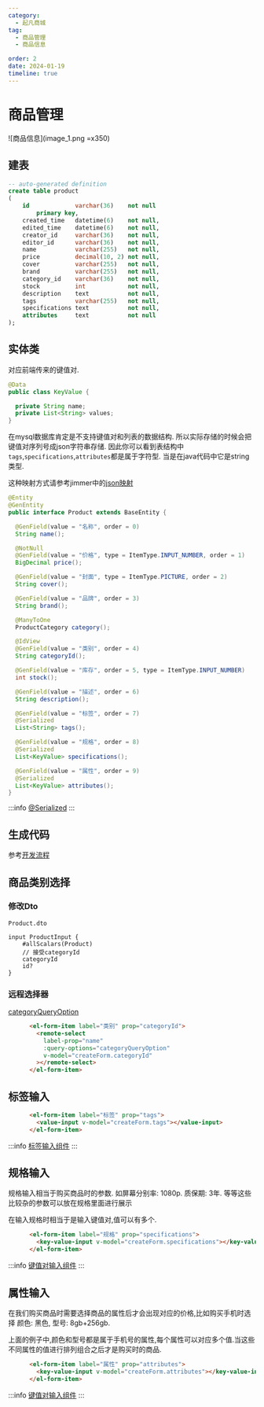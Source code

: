 ```yaml
---
category:
  - 起凡商城
tag:
  - 商品管理
  - 商品信息

order: 2
date: 2024-01-19
timeline: true
---
```



# 商品管理

![商品信息](image_1.png =x350)

## 建表

```sql
-- auto-generated definition
create table product
(
    id             varchar(36)    not null
        primary key,
    created_time   datetime(6)    not null,
    edited_time    datetime(6)    not null,
    creator_id     varchar(36)    not null,
    editor_id      varchar(36)    not null,
    name           varchar(255)   not null,
    price          decimal(10, 2) not null,
    cover          varchar(255)   not null,
    brand          varchar(255)   not null,
    category_id    varchar(36)    not null,
    stock          int            not null,
    description    text           not null,
    tags           varchar(255)   not null,
    specifications text           not null,
    attributes     text           not null
);
```

## 实体类

对应前端传来的键值对.

```java
@Data
public class KeyValue {

  private String name;
  private List<String> values;
}
```

在mysql数据库肯定是不支持键值对和列表的数据结构. 所以实际存储的时候会把键值对序列号成json字符串存储.
因此你可以看到表结构中`tags`,`specifications`,`attributes`都是属于字符型. 当是在java代码中它是string类型.

这种映射方式请参考jimmer中的[json映射](https://babyfish-ct.gitee.io/jimmer-doc/docs/mapping/advanced/json)

```java
@Entity
@GenEntity
public interface Product extends BaseEntity {

  @GenField(value = "名称", order = 0)
  String name();

  @NotNull
  @GenField(value = "价格", type = ItemType.INPUT_NUMBER, order = 1)
  BigDecimal price();

  @GenField(value = "封面", type = ItemType.PICTURE, order = 2)
  String cover();

  @GenField(value = "品牌", order = 3)
  String brand();

  @ManyToOne
  ProductCategory category();

  @IdView
  @GenField(value = "类别", order = 4)
  String categoryId();

  @GenField(value = "库存", order = 5, type = ItemType.INPUT_NUMBER)
  int stock();

  @GenField(value = "描述", order = 6)
  String description();

  @GenField(value = "标签", order = 7)
  @Serialized
  List<String> tags();

  @GenField(value = "规格", order = 8)
  @Serialized
  List<KeyValue> specifications();

  @GenField(value = "属性", order = 9)
  @Serialized
  List<KeyValue> attributes();
}
```

:::info
[@Serialized](https://babyfish-ct.gitee.io/jimmer-doc/docs/mapping/advanced/json)
:::

## 生成代码

参考[开发流程](../start/develop.md)

## 商品类别选择

### 修改Dto

`Product.dto`

```text
input ProductInput {
    #allScalars(Product)
    // 接受categoryId
    categoryId
    id?
}
```

### 远程选择器

[categoryQueryOption](./product-category.md/#父亲类别查询)

```html
      <el-form-item label="类别" prop="categoryId">
        <remote-select
          label-prop="name"
          :query-options="categoryQueryOption"
          v-model="createForm.categoryId"
        ></remote-select>
      </el-form-item>
```

## 标签输入

```html
      <el-form-item label="标签" prop="tags">
        <value-input v-model="createForm.tags"></value-input>
      </el-form-item>
```

:::info
[标签输入组件](../reference/front/tag-input.md)
:::

## 规格输入

规格输入相当于购买商品时的参数. 如屏幕分别率: 1080p. 质保期: 3年. 等等这些比较杂的参数可以放在规格里面进行展示

在输入规格时相当于是输入键值对,值可以有多个.

```html
      <el-form-item label="规格" prop="specifications">
        <key-value-input v-model="createForm.specifications"></key-value-input>
      </el-form-item>
```

:::info
[键值对输入组件](../reference/front/key-value-input.md)
:::

## 属性输入

在我们购买商品时需要选择商品的属性后才会出现对应的价格,比如购买手机时选择 颜色: 黑色, 型号: 8gb+256gb.

上面的例子中,颜色和型号都是属于手机号的属性,每个属性可以对应多个值.当这些不同属性的值进行排列组合之后才是购买时的商品.

```html
      <el-form-item label="属性" prop="attributes">
        <key-value-input v-model="createForm.attributes"></key-value-input>
      </el-form-item>
```

:::info
[键值对输入组件](../reference/front/key-value-input.md)
:::
